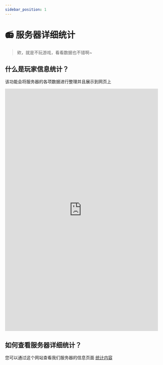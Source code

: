 ```yaml
---
sidebar_position: 1
---
```

# 📻 服务器详细统计
> 欸，就是不玩游戏，看看数据也不错啊~

## 什么是玩家信息统计？

该功能会将服务器的各项数据进行整理并且展示到网页上

<iframe
        class="map"
        src="https://tblstudio.cn:8803/"
        width="100%"
        height="800"
        frameborder="0"
      ></iframe>

## 如何查看服务器详细统计？

您可以通过这个网站查看我们服务器的信息页面
[统计内容](https://tblstudio.cn:8803/)